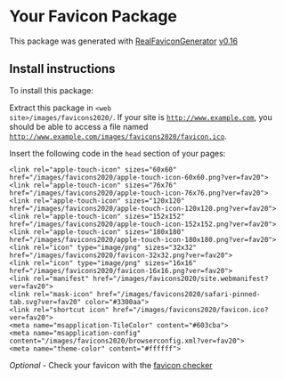 # Your Favicon Package

This package was generated with [RealFaviconGenerator](https://realfavicongenerator.net/) [v0.16](https://realfavicongenerator.net/change_log#v0.16)

## Install instructions

To install this package:

Extract this package in <code>&lt;web site&gt;/images/favicons2020/</code>. If your site is <code>http://www.example.com</code>, you should be able to access a file named <code>http://www.example.com/images/favicons2020/favicon.ico</code>.

Insert the following code in the `head` section of your pages:

    <link rel="apple-touch-icon" sizes="60x60" href="/images/favicons2020/apple-touch-icon-60x60.png?ver=fav20">
    <link rel="apple-touch-icon" sizes="76x76" href="/images/favicons2020/apple-touch-icon-76x76.png?ver=fav20">
    <link rel="apple-touch-icon" sizes="120x120" href="/images/favicons2020/apple-touch-icon-120x120.png?ver=fav20">
    <link rel="apple-touch-icon" sizes="152x152" href="/images/favicons2020/apple-touch-icon-152x152.png?ver=fav20">
    <link rel="apple-touch-icon" sizes="180x180" href="/images/favicons2020/apple-touch-icon-180x180.png?ver=fav20">
    <link rel="icon" type="image/png" sizes="32x32" href="/images/favicons2020/favicon-32x32.png?ver=fav20">
    <link rel="icon" type="image/png" sizes="16x16" href="/images/favicons2020/favicon-16x16.png?ver=fav20">
    <link rel="manifest" href="/images/favicons2020/site.webmanifest?ver=fav20">
    <link rel="mask-icon" href="/images/favicons2020/safari-pinned-tab.svg?ver=fav20" color="#3300aa">
    <link rel="shortcut icon" href="/images/favicons2020/favicon.ico?ver=fav20">
    <meta name="msapplication-TileColor" content="#603cba">
    <meta name="msapplication-config" content="/images/favicons2020/browserconfig.xml?ver=fav20">
    <meta name="theme-color" content="#ffffff">

*Optional* - Check your favicon with the [favicon checker](https://realfavicongenerator.net/favicon_checker)